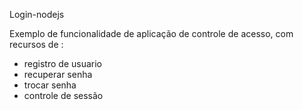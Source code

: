 Login-nodejs

Exemplo de funcionalidade de aplicação de controle de acesso, com recursos de :
- registro de usuario
- recuperar senha
- trocar senha
- controle de sessão
